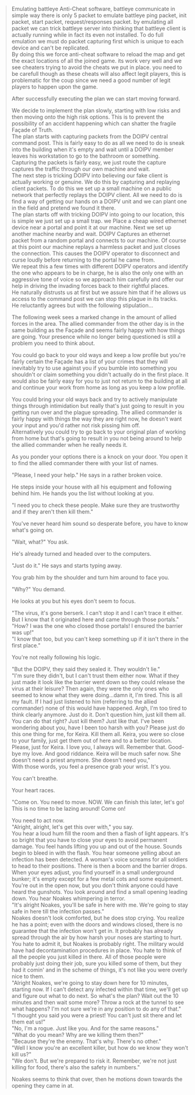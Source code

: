 > Emulating battleye Anti-Cheat software, battleye communicate in simple way there is only 5 packet to emulate battleye ping packet, init packet, start packet, request/responses packet. by emulating all packet we can trick battleye server into thinking that battleye client is actually running while in fact its even not installed. To do full emulation we must do packet capturing first which is unique to each device and can't be replicated.  
> By doing this we force anti-cheat software to reload the map and get the exact locations of all the joined game. its work very well and we see cheaters trying to avoid the cheats we put in place. you need to be carefull though as these cheats will also affect legit players, this is problematic for the coup since we need a good number of legit players to happen upon the game.  
>   
> After successfully executing the plan we can start moving forward.  
>   
> We decide to implement the plan slowly, starting with low risks and then moving onto the high risk options. This is to prevent the possibility of an accident happening which can shatter the fragile Façade of Truth.  
> The plan starts with capturing packets from the DOIPV central command post. This is fairly easy to do as all we need to do is sneak into the building when it's empty and wait until a DOIPV member leaves his workstation to go to the bathroom or something.  
> Capturing the packets is fairly easy, we just route the capture captures the traffic through our own machine and wait.  
> The next step is tricking DOIPV into believing our fake client is actually working or genuine. We do this by capturing and replaying client packets. To do this we set up a small machine on a public network that perfectly replays the DOIPV client. All we need to do is find a way of getting our hands on a DOIPV unit and we can plant one in the field and pretend we found it there.  
> The plan starts off with tricking DOIPV into going to our location, this is simple we just set up a small trap. we Place a cheap wired ethernet device near a portal and point it at our machine. Next we set up another machine nearby and wait. DOIPV Captures an ethernet packet from a random portal and connects to our machine. Of course at this point our machine replays a harmless packet and just closes the connection. This causes the DOIPV operator to disconnect and curse loudly before returning to the portal he came from.  
> We repeat this a few times with different DOIPV operators and identify the one who appears to be in charge, he is also the only one with an aggressive tone of voice so we approach him carefully and offer our help in driving the invading forces back to their rightful places.  
> He naturally distrusts us at first but we assure him that if he allows us access to the command post we can stop this plague in its tracks.  
> He reluctantly agrees but with the following stipulation...  
>   
> The following week sees a marked change in the amount of allied forces in the area. The allied commander from the other day is in the same building as the Façade and seems fairly happy with how things are going. Your presence while no longer being questioned is still a problem you need to think about.  
>   
> You could go back to your old ways and keep a low profile but you're fairly certain the Façade has a list of your crimes that they will inevitably try to use against you if you bumble into something you shouldn't or claim something you didn't actually do in the first place. It would also be fairly easy for you to just not return to the building at all and continue your work from home as long as you keep a low profile.  
>   
> You could bring your old ways back and try to actively manipulate things through intimidation but really that's just going to result in you getting run over and the plague spreading. The allied commander is fairly happy with things the way they are right now, he doesn't want your input and you'd rather not risk pissing him off.  
> Alternatively you could try to go back to your original plan of working from home but that's going to result in you not being around to help the allied commander when he really needs it.  
>   
> As you ponder your options there is a knock on your door. You open it to find the allied commander there with your list of names.  
>   
> "Please, I need your help." He says in a rather broken voice.  
>   
> He steps inside your house with all his equipment and following behind him. He hands you the list without looking at you.  
>   
> "I need you to check these people. Make sure they are trustworthy and if they aren't then kill them."  
>   
> You've never heard him sound so desperate before, you have to know what's going on.  
>   
> "Wait, what?" You ask.  
>   
> He's already turned and headed over to the computers.  
>   
> "Just do it." He says and starts typing away.  
>   
> You grab him by the shoulder and turn him around to face you.  
>   
> "Why?" You demand.  
>   
> He looks at you but his eyes don't seem to focus.  
>   
> "The virus, it's gone berserk. I can't stop it and I can't trace it either. But I know that it originated here and came through those portals."  
> "How? I was the one who closed those portals! I ensured the barrier was up!"  
> "I know that too, but you can't keep something up if it isn't there in the first place."  
>   
> You're not really following his logic.  
>   
> "But the DOIPV, they said they sealed it. They wouldn't lie."  
> "I'm sure they didn't, but I can't trust them either now. What if they just made it look like the barrier went down so they could release the virus at their leisure? Then again, they were the only ones who seemed to know what they were doing...damn it, I'm tired. This is all my fault. If I had just listened to him (referring to the allied commander) none of this would have happened. Argh, I'm too tired to think clearly anymore. Just do it. Don't question him, just kill them all. You can do that right? Just kill them? Just like that. I've been wondering about you, have I been too harsh with you? Please just do this one thing for me, for Keira. Kill them all. Keira, you were so close to your family, just get them out of here and to a better location. Please, just for Keira. I love you, I always will. Remember that. Good-bye my love. And good riddance. Keira will be much safer now. She doesn't need a priest anymore. She doesn't need you,"  
> With those words, you feel a presence grab your wrist. It's you.  
>   
> You can't breathe.  
>   
> Your heart races.  
>   
> "Come on. You need to move. NOW. We can finish this later, let's go! This is no time to be lazing around! Come on!  
>   
> You need to act now.  
> "Alright, alright, let's get this over with," you say.  
> You hear a loud hum fill the room and then a flash of light appears. It's so bright that you have to close your eyes to avoid permanent damage. You feel hands lifting you up and out of the house. Sounds begin to bleed in with the flash. You hear someone yelling about an infection has been detected. A woman's voice screams for all soldiers to head to their positions. There is then a boom and the barrier drops.  
> When your eyes adjust, you find yourself in a small underground bunker; it's empty except for a few metal cots and some equipment. You're out in the open now, but you don't think anyone could have heard the gunshots. You look around and find a small opening leading down. You hear Noakes whimpering in terror.  
> "It's alright Noakes, you'll be safe in here with me. We're going to stay safe in here till the infection passes."  
> Noakes doesn't look comforted, but he does stop crying. You realize he has a point; even with the doors and windows closed, there is no guarantee that the infection won't get in. It probably has already spread through the air by how harsh your noses are starting to hurt. You hate to admit it, but Noakes is probably right. The military would have had decontamination procedures in place. You hate to think of all the people you just killed in there. All of those people were probably just doing their job, sure you killed some of them, but they had it comin' and in the scheme of things, it's not like you were overly nice to them.  
> "Alright Noakes, we're going to stay down here for 10 minutes, starting now. If I can't detect any infected within that time, we'll get up and figure out what to do next. So what's the plan? Wait out the 10 minutes and then wait some more? Throw a rock at the tunnel to see what happens? I'm not sure we're in any position to do any of that."  
> "I thought you said you were a priest! You can't just sit there and let them eat us!"  
> "No, I'm a rogue. Just like you. And for the same reasons."  
> "What do you mean? Why are we killing them then?"  
> "Because they're the enemy. That's why. There's no other."  
> "Well I know you're an excellent killer, but how do we know they won't kill us?"  
> "We don't. But we're prepared to risk it. Remember, we're not just killing for food, there's also the safety in numbers."  
>   
> Noakes seems to think that over, then he motions down towards the opening they came in at.  
>   
